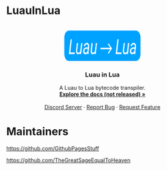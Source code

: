# LuauInLua
<br />
<div align="center">
  <a href="https://github.com/luau-org/Luau2Lua">
    <img src="luau2lua.png" alt="Logo" width="200" height="80">
  </a>

  <h3 align="center">Luau in Lua</h3>

  <p align="center">
    A Luau to Lua bytecode transpiler.
    <br />
    <a href="url here"><strong>Explore the docs (not released) »</strong></a>
    <br />
    <br />
    <a href="https://discord.gg/luau">Discord Server</a>
    ·
    <a href="https://github.com/luau-org/Luau2Lua/issues">Report Bug</a>
    ·
    <a href="https://github.com/luau-org/Luau2Lua/issues">Request Feature</a>
  </p>
</div>

# Maintainers
https://github.com/GithubPagesStuff

https://github.com/TheGreatSageEqualToHeaven
